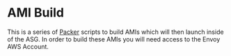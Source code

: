 # AMI Build #

This is a series of [Packer](https://www.packer.io/) scripts to build AMIs
which will then launch inside of the ASG. In order to build these AMIs you
will need access to the Envoy AWS Account.